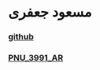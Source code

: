 # مسعود جعفری

### [github](https://github.com/masoudjfr)

### [PNU_3991_AR](https://github.com/masoudjfr/PNU_3991_AR])
